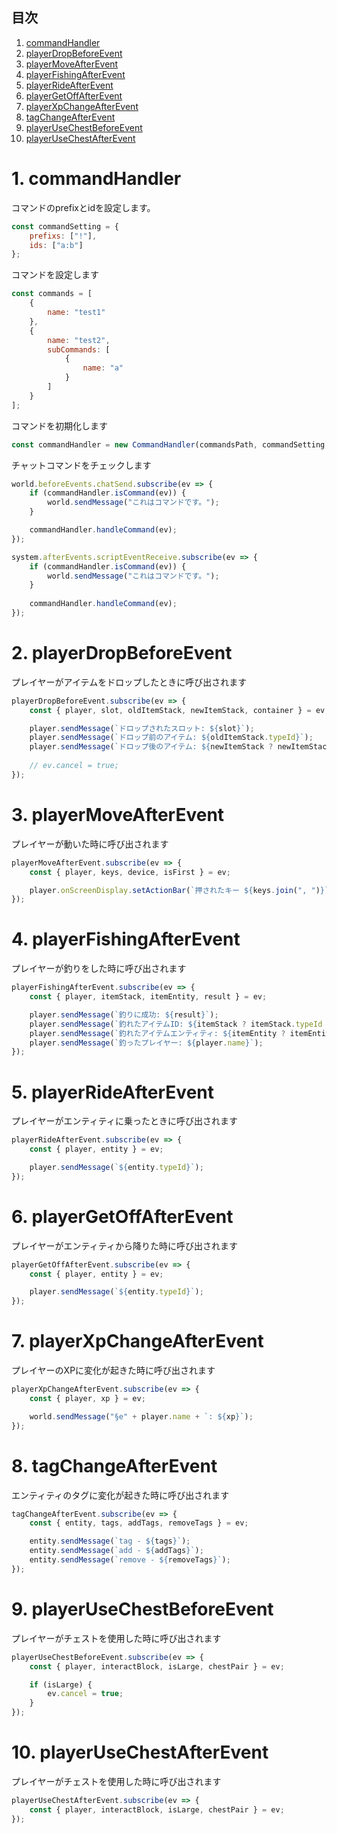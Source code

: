 ## 目次

1. [commandHandler](#anchor1)
2. [playerDropBeforeEvent](#anchor2)
3. [playerMoveAfterEvent](#anchor3)
4. [playerFishingAfterEvent](#anchor4)
5. [playerRideAfterEvent](#anchor5)
6. [playerGetOffAfterEvent](#anchor6)
7. [playerXpChangeAfterEvent](#anchor7)
8. [tagChangeAfterEvent](#anchor8)
9. [playerUseChestBeforeEvent](#anchor9)
10. [playerUseChestAfterEvent](#anchor10)

<a id="anchor1"></a>

# 1. commandHandler

コマンドのprefixとidを設定します。

```javascript
const commandSetting = {
    prefixs: ["!"],
    ids: ["a:b"]
};
```

コマンドを設定します

```javascript
const commands = [
    {
        name: "test1"
    },
    {
        name: "test2",
        subCommands: [
            {
                name: "a"
            }
        ]
    }
];
```

コマンドを初期化します

```javascript
const commandHandler = new CommandHandler(commandsPath, commandSetting, commands);
```

チャットコマンドをチェックします

```javascript
world.beforeEvents.chatSend.subscribe(ev => {
    if (commandHandler.isCommand(ev)) {
        world.sendMessage("これはコマンドです。");
    }

    commandHandler.handleCommand(ev);
});

system.afterEvents.scriptEventReceive.subscribe(ev => {
    if (commandHandler.isCommand(ev)) {
        world.sendMessage("これはコマンドです。");
    }
        
    commandHandler.handleCommand(ev);
});
```

<a id="anchor2"></a>

# 2. playerDropBeforeEvent

プレイヤーがアイテムをドロップしたときに呼び出されます

```javascript
playerDropBeforeEvent.subscribe(ev => {
    const { player, slot, oldItemStack, newItemStack, container } = ev;

    player.sendMessage(`ドロップされたスロット: ${slot}`);
    player.sendMessage(`ドロップ前のアイテム: ${oldItemStack.typeId}`);
    player.sendMessage(`ドロップ後のアイテム: ${newItemStack ? newItemStack.typeId : "minecraft:air"}`);
    
    // ev.cancel = true;
});
```

<a id="anchor3"></a>

# 3. playerMoveAfterEvent

プレイヤーが動いた時に呼び出されます

```javascript
playerMoveAfterEvent.subscribe(ev => {
    const { player, keys, device, isFirst } = ev;

    player.onScreenDisplay.setActionBar(`押されたキー ${keys.join(", ")}`);
});
```

<a id="anchor4"></a>

# 4. playerFishingAfterEvent

プレイヤーが釣りをした時に呼び出されます

```javascript
playerFishingAfterEvent.subscribe(ev => {
    const { player, itemStack, itemEntity, result } = ev;

    player.sendMessage(`釣りに成功: ${result}`);
    player.sendMessage(`釣れたアイテムID: ${itemStack ? itemStack.typeId : ""}`);
    player.sendMessage(`釣れたアイテムエンティティ: ${itemEntity ? itemEntity.typeId : ""}`);
    player.sendMessage(`釣ったプレイヤー: ${player.name}`);
});
```

<a id="anchor5"></a>

# 5. playerRideAfterEvent

プレイヤーがエンティティに乗ったときに呼び出されます

```javascript
playerRideAfterEvent.subscribe(ev => {
    const { player, entity } = ev;

    player.sendMessage(`${entity.typeId}`);
});
```

<a id="anchor6"></a>

# 6. playerGetOffAfterEvent

プレイヤーがエンティティから降りた時に呼び出されます

```javascript
playerGetOffAfterEvent.subscribe(ev => {
    const { player, entity } = ev;

    player.sendMessage(`${entity.typeId}`);
});
```

<a id="anchor7"></a>

# 7. playerXpChangeAfterEvent

プレイヤーのXPに変化が起きた時に呼び出されます

```javascript
playerXpChangeAfterEvent.subscribe(ev => {
    const { player, xp } = ev;

    world.sendMessage("§e" + player.name + `: ${xp}`); 
});
```

<a id="anchor8"></a>

# 8. tagChangeAfterEvent

エンティティのタグに変化が起きた時に呼び出されます

```javascript
tagChangeAfterEvent.subscribe(ev => {
    const { entity, tags, addTags, removeTags } = ev;

    entity.sendMessage(`tag - ${tags}`);
    entity.sendMessage(`add - ${addTags}`);
    entity.sendMessage(`remove - ${removeTags}`);
});
```

<a id="anchor9"></a>

# 9. playerUseChestBeforeEvent

プレイヤーがチェストを使用した時に呼び出されます

```javascript
playerUseChestBeforeEvent.subscribe(ev => {
    const { player, interactBlock, isLarge, chestPair } = ev;

    if (isLarge) {
        ev.cancel = true;
    }
});
```

<a id="anchor10"></a>

# 10. playerUseChestAfterEvent

プレイヤーがチェストを使用した時に呼び出されます

```javascript
playerUseChestAfterEvent.subscribe(ev => {
    const { player, interactBlock, isLarge, chestPair } = ev;
});
```
